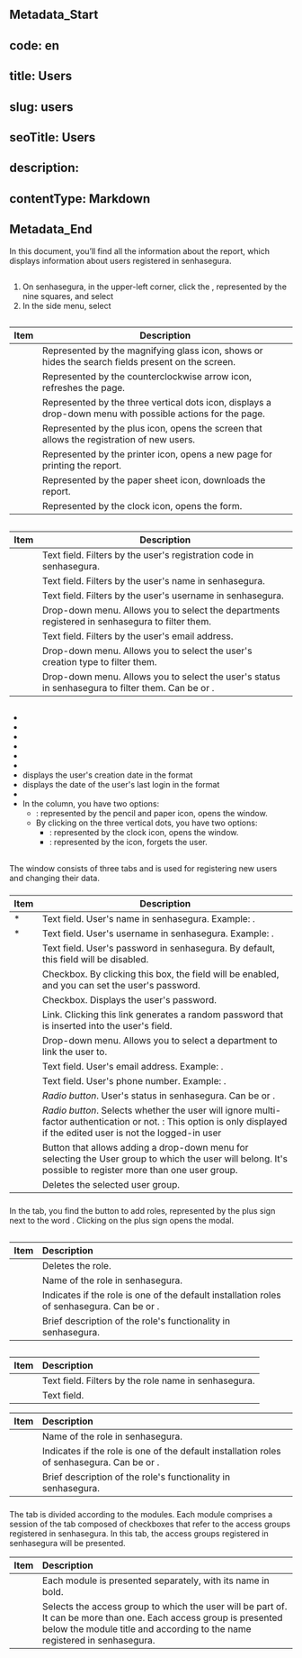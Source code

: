 ## Metadata_Start 
## code: en
## title: Users 
## slug: users 
## seoTitle: Users 
## description:  
## contentType: Markdown 
## Metadata_End
In this document, you’ll find all the information about the  report, which displays information about users registered in senhasegura.

## 

1. On senhasegura, in the upper-left corner, click the , represented by the nine squares, and select   
2. In the side menu, select 

## 

| Item | Description |
| ----- | ----- |
|  | Represented by the magnifying glass icon, shows or hides the search fields present on the screen. |
|  | Represented by the counterclockwise arrow icon, refreshes the page. |
|  | Represented by the three vertical dots icon, displays a drop-down menu with possible actions for the page. |
|  | Represented by the plus icon, opens the  screen that allows the registration of new users. |
|  | Represented by the printer icon, opens a new page for printing the report. |
|  | Represented by the paper sheet icon, downloads the report. |
|  | Represented by the clock icon, opens the  form. |

## 

| Item | Description |
| ----- | ----- |
|  | Text field. Filters by the user's registration code in senhasegura. |
|  | Text field. Filters by the user's name in senhasegura. |
|  | Text field. Filters by the user's username in senhasegura. |
|  | Drop-down menu. Allows you to select the departments registered in senhasegura to filter them. |
|  | Text field. Filters by the user's email address. |
|  | Drop-down menu. Allows you to select the user's creation type to filter them. |
|  | Drop-down menu. Allows you to select the user's status in senhasegura to filter them. Can be  or . |

## 

*   
*   
*   
*   
*   
*   
*  displays the user's creation date in the  format   
*  displays the date of the user's last login in the  format   
*   
* In the  column, you have two options:  
  * : represented by the pencil and paper icon, opens the  window.  
  * By clicking on the three vertical dots, you have two options:  
    * : represented by the clock icon, opens the  window.  
    * : represented by the  icon, forgets the user.

## 

The  window consists of three tabs and is used for registering new users and changing their data.

### 

| Item | Description |
| ----- | ----- |
| * | Text field. User's name in senhasegura. Example: . |
| * | Text field. User's username in senhasegura. Example: . |
|  | Text field. User's password in senhasegura. By default, this field will be disabled. |
|  | Checkbox. By clicking this box, the  field will be enabled, and you can set the user's password. |
|  | Checkbox. Displays the user's password. |
|  | Link. Clicking this link generates a random password that is inserted into the user's  field. |
|  | Drop-down menu. Allows you to select a department to link the user to. |
|  | Text field. User's email address. Example: . |
|  | Text field. User's phone number. Example: . |
|  | *Radio button*. User's status in senhasegura. Can be  or . |
|  | *Radio button*. Selects whether the user will ignore multi-factor authentication or not. : This option is only displayed if the edited user is not the logged-in user |
|  | Button that allows adding a drop-down menu for selecting the User group to which the user will belong. It's possible to register more than one user group. |
|  | Deletes the selected user group. |

### 

In the  tab, you find the button to add roles, represented by the plus sign next to the word . Clicking on the plus sign opens the  modal.

## 

| Item | Description |
| :---- | :---- |
|  | Deletes the role. |
|  | Name of the role in senhasegura. |
|  | Indicates if the role is one of the default installation roles of senhasegura. Can be  or . |
|  | Brief description of the role's functionality in senhasegura. |

## 



| Item | Description |
| :---- | :---- |
|  | Text field. Filters by the role name in senhasegura. |
|  | Text field. |



| Item | Description |
| :---- | :---- |
|  | Name of the role in senhasegura. |
|  | Indicates if the role is one of the default installation roles of senhasegura. Can be  or . |
|  | Brief description of the role's functionality in senhasegura. |

### 

The  tab is divided according to the modules. Each module comprises a session of the tab composed of checkboxes that refer to the access groups registered in senhasegura. In this tab, the access groups registered in senhasegura will be presented.

| Item | Description |
| :---- | :---- |
|  | Each module is presented separately, with its name in bold. |
|  | Selects the access group to which the user will be part of. It can be more than one. Each access group is presented below the module title and according to the name registered in senhasegura. |

